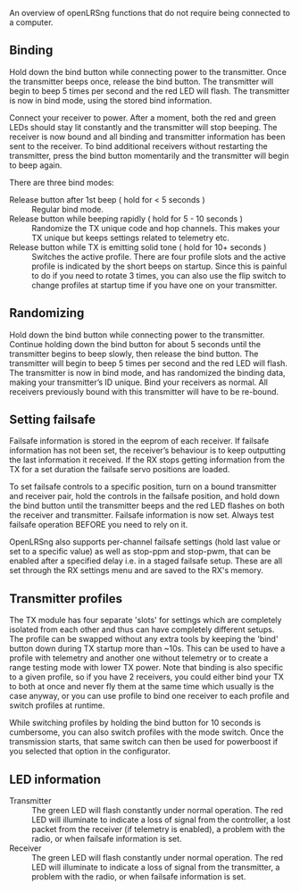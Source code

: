 An overview of openLRSng functions that do not require being connected to a computer.

Binding
-------
Hold down the bind button while connecting power to the transmitter. Once the transmitter beeps once, release
the bind button. The transmitter will begin to beep 5 times per second and the red LED will flash. The transmitter is now in bind mode, using the stored bind information.

Connect your receiver to power. After a moment, both the red and green LEDs should stay lit constantly and
the transmitter will stop beeping. The receiver is now bound and all binding and transmitter information has been sent to the receiver. To bind additional receivers without restarting the transmitter, press the bind button momentarily and the transmitter will begin to beep again.

There are three bind modes:
<dl>
<dt>Release button after 1st beep ( hold for &lt; 5 seconds )</dt>
<dd>Regular bind mode.</dd>

<dt>Release button while beeping rapidly ( hold for 5 - 10 seconds )</dt>
<dd>Randomize the TX unique code and hop channels. This makes your TX unique but keeps settings related to telemetry etc.</dd>

<dt>Release button while TX is emitting solid tone ( hold for 10+ seconds )</dt>
<dd>Switches the active profile. There are four profile slots and the active profile is indicated by the short beeps on startup. Since this is painful to do if you need to rotate 3 times, you can also use the flip switch to change profiles at startup time if you have one on your transmitter.</dd>
</dl>

Randomizing
-----------
Hold down the bind button while connecting power to the transmitter. Continue holding down the bind button
for about 5 seconds until the transmitter begins to beep slowly, then release the bind button. The transmitter will begin to beep 5 times per second and the red LED will flash. The transmitter is now in bind mode, and has randomized the binding data, making your transmitter’s ID unique. Bind your receivers as normal. All receivers previously bound with this transmitter will have to be re-bound.

Setting failsafe
----------------
Failsafe information is stored in the eeprom of each receiver. If failsafe information has not been set, the
receiver’s behaviour is to keep outputting the last information it received. If the RX stops getting information from the TX for a set duration the failsafe servo positions are loaded.

To set failsafe controls to a specific position, turn on a bound transmitter and receiver pair, hold the controls in the failsafe position, and hold down the bind button until the transmitter beeps and the red LED flashes on both the receiver and transmitter. Failsafe information is now set. Always test failsafe operation BEFORE you need to rely on it.

OpenLRSng also supports per-channel failsafe settings (hold last value or set to a specific value) as well as stop-ppm and stop-pwm, that can be enabled after a specified delay i.e. in a staged failsafe setup. These are all set through the RX settings menu and are saved to the RX's memory.

Transmitter profiles
--------------------
The TX module has four separate 'slots' for settings which are completely isolated from each other and thus can have completely different setups. The profile can be swapped without any extra tools by keeping the 'bind' button down during TX startup more than ~10s. This can be used to have a profile with telemetry and another one without telemetry or to create a range testing mode with lower TX power.
Note that binding is also specific to a given profile, so if you have 2 receivers, you could either bind your TX to both at once and never fly them at the same time which usually is the case anyway, or you can use profile to bind one receiver to each profile and switch profiles at runtime.

While switching profiles by holding the bind button for 10 seconds is cumbersome, you can also switch profiles with the mode switch. Once the transmission starts, that same switch can then be used for powerboost if you selected that option in the configurator.

LED information
---------------
<dl>
<dt>Transmitter</dt>
<dd>The green LED will flash constantly under normal operation. The red LED will illuminate to indicate a loss of signal from the controller, a lost packet from the receiver (if telemetry is enabled), a problem with the radio, or when failsafe information is set.</dd>
<dt>Receiver</dt>
<dd>The green LED will flash constantly under normal operation. The red LED will illuminate to indicate a loss of signal from the transmitter, a problem with the radio, or when failsafe information is set.</dd>
</dl>